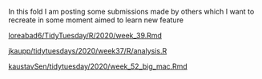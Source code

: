 In this fold I am posting some submissions made by others which I want to recreate in some moment aimed to learn new feature

[loreabad6/TidyTuesday/R/2020/week_39.Rmd](https://github.com/loreabad6/TidyTuesday/blob/master/R/2020/week_39.Rmd)

[jkaupp/tidytuesdays/2020/week37/R/analysis.R](https://github.com/jkaupp/tidytuesdays/blob/master/2020/week37/R/analysis.R)

[kaustavSen/tidytuesday/2020/week_52_big_mac.Rmd](https://github.com/kaustavSen/tidytuesday/blob/master/2020/week_52_big_mac.Rmd)
